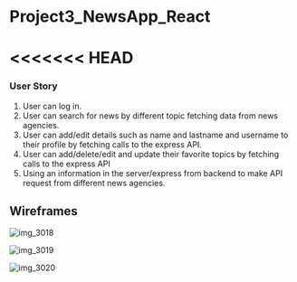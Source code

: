 # Project3_NewsApp_React
<<<<<<< HEAD
=======

### User Story
1.	User can log in.
2.	User can search for news by different topic fetching data from news agencies.
3.	User can add/edit details such as name and lastname and username to their profile by fetching calls to the express API.
4.	User can add/delete/edit and update their favorite topics by fetching calls to the express API 
5.	Using an information in the server/express from backend to make API request from different news agencies.

## Wireframes

![img_3018](https://user-images.githubusercontent.com/26368039/53670620-9a88c300-3c38-11e9-850c-4e7329f00f87.jpg)

![img_3019](https://user-images.githubusercontent.com/26368039/53670692-c5731700-3c38-11e9-83aa-7591a22bde81.jpg)

![img_3020](https://user-images.githubusercontent.com/26368039/53670727-ecc9e400-3c38-11e9-82cf-6cfb2faececa.jpg)


